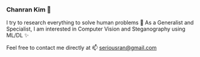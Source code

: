 ### Chanran Kim 🦄

I try to research everything to solve human problems 🌱 As a Generalist and Specialist, I am interested in Computer Vision and Steganography using ML/DL ✨

Feel free to contact me directly at 📫 seriousran@gmail.com

<!--
**seriousran/seriousran** is a ✨ _special_ ✨ repository because its `README.md` (this file) appears on your GitHub profile.

Here are some ideas to get you started:

- 🔭 I’m currently working on ...
- 🌱 I’m currently learning ...
- 👯 I’m looking to collaborate on ...
- 🤔 I’m looking for help with ...
- 💬 Ask me about ...
- 📫 How to reach me: ...
- 😄 Pronouns: ...
- ⚡ Fun fact: ...
-->
